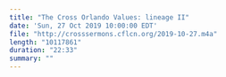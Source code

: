```yaml
---
title: "The Cross Orlando Values: lineage II"
date: 'Sun, 27 Oct 2019 10:00:00 EDT'
file: "http://crosssermons.cflcn.org/2019-10-27.m4a"
length: "10117861"
duration: "22:33"
summary: ""
---
```

